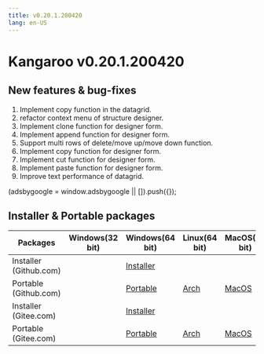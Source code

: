 ```yaml
---
title: v0.20.1.200420
lang: en-US
---
```


# Kangaroo v0.20.1.200420

## New features & bug-fixes
1. Implement copy function in the datagrid.
2. refactor context menu of structure designer.
3. Implement clone function for designer form.
4. Implement append function for designer form.
5. Support multi rows of delete/move up/move down function.
6. Implement copy function for designer form.
7. Implement cut function for designer form.
8. Implement paste function for designer form.
9. Improve text performance of datagrid.

<div>
    <script2 type="text/javascript" async="true" src="https://pagead2.googlesyndication.com/pagead/js/adsbygoogle.js" />
    <ins class="adsbygoogle"
        style="display:block; text-align:center;"
        data-ad-layout="in-article"
        data-ad-format="fluid"
        data-ad-client="ca-pub-3975819313740938"
        data-ad-slot="6760827895"></ins>
    <script2 type="text/javascript">
        (adsbygoogle = window.adsbygoogle || []).push({});
    </script2>
</div>


## Installer & Portable packages

| Packages        | Windows(32 bit) | Windows(64 bit) | Linux(64 bit)   | MacOS(64 bit)   |
|-----------------|-----------------|-----------------|-----------------|-----------------|
| Installer<br/>(Github.com) | | [Installer](https://github.com/dbkangaroo/kangaroo/releases/download/v0.20.1.200420/Kangaroo_0.20.1.200420_win64.exe) | | |
| Portable<br/>(Github.com)  | | [Portable](https://github.com/dbkangaroo/kangaroo/releases/download/v0.20.1.200420/Kangaroo_0.20.1.200420_win64.7z) | [Arch](https://github.com/dbkangaroo/kangaroo/releases/download/v0.20.1.200420/Kangaroo_0.20.1.200420_arch.zip) | [MacOS](https://github.com/dbkangaroo/kangaroo/releases/download/v0.20.1.200420/Kangaroo_0.20.1.200420_macos.zip) |
| Installer<br/>(Gitee.com) | | [Installer](https://gitee.com/dbkangaroo/kangaroo/attach_files/377250/download) | | |
| Portable<br/>(Gitee.com)  | | [Portable](https://gitee.com/dbkangaroo/kangaroo/attach_files/377256/download) | [Arch](https://gitee.com/dbkangaroo/kangaroo/attach_files/377248/download) | [MacOS](https://gitee.com/dbkangaroo/kangaroo/attach_files/377249/download) |